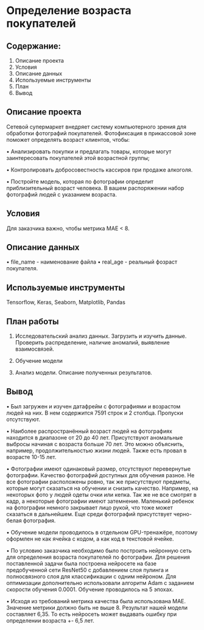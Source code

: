 # Определение возраста покупателей

## Содержание:
1.	Описание проекта
2.	Условия
3.	Описание данных
4.	Используемые инструменты
5.	План
6.	Вывод


## Описание проекта

Сетевой супермаркет внедряет систему компьютерного зрения для обработки фотографий покупателей. Фотофиксация в прикассовой зоне поможет определять возраст клиентов, чтобы:

•	Анализировать покупки и предлагать товары, которые могут заинтересовать покупателей этой возрастной группы;

•	Контролировать добросовестность кассиров при продаже алкоголя.

•	Постройте модель, которая по фотографии определит приблизительный возраст человека. В вашем распоряжении набор фотографий людей с указанием возраста.

## Условия

Для заказчика важно, чтобы метрика MAE < 8.


## Описание данных

•	file_name - наименование файла
•	real_age - реальный фозраст покупателя.

## Используемые инструменты
Tensorflow, Keras, Seaborn, Matplotlib, Pandas


## План работы

1.	Исследовательский анализ данных. Загрузить и изучить данные. Проверить распределение, наличие аномалий, выявление взаимосвязей.
	
2.	Обучение модели
	
3.	Анализ модели. Описание полученных результатов.


## Вывод
•	Был загружен и изучен датафрейм с фотографиями и возрастом людей на них. В нем содержится 7591 строк и 2 столбца. Пропуски отсутствуют.


•	Наиболее распространённый возраст людей на фотографиях находится в диапазоне от 20 до 40 лет. Присутствуют аномальные выбросы начиная с возраста больше 70 лет. Это можно объяснить, например, продолжительностью жизни людей. Также есть провал в возрасте 10-15 лет.


•	Фотографии имеют одинаковый размер, отсутствуют перевернутые фотографии. Качество фотографий доступных для обучения разное. Не все фотографии расположены ровно, так же присутствуют предметы, которые могут сказаться на обучении и снизить качество. Например, на некоторых фото у людей одеты очки или кепка. Так же не все смотрят в кадр, а некоторые фотографии имеют затемнение. Маленький ребенок на фотографии немного закрывает лицо рукой, что тоже может сказаться в дальнейшем. Еще среди фотографий присутствует черно-белая фотография.


•	Обучение модели проводилось в отдельном GPU-тренажёре, поэтому оформлен не как ячейка с кодом, а как код в текстовой ячейке.


•	По условию заказчика необходимо было построить нейронную сеть для определения возраста покупателей по фотографии. Для решения поставленной задачи была построена нейросете на базе предобученной сети ResNet50 с добавлением слоя пулинга и полносвязного слоя для классификации с одним нейроном. Для оптимизации дополнительно использовали алгоритм Adam с заданием скорости обучения 0.0001. Обучение проводилось на 5 эпохах.


•	Исходя из требований метрика качества была использована MAE. Значение метрики должно быть не выше 8. Результат нашей модели составляет 6,35. То есть нейросеть может выдавать ошибку при определении возраста +- 6,5 лет.

